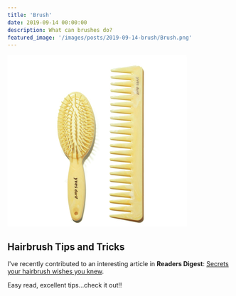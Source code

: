 ```yaml
---
title: 'Brush'
date: 2019-09-14 00:00:00
description: What can brushes do?
featured_image: '/images/posts/2019-09-14-brush/Brush.png'
---
```


![](/images/posts/2019-09-14-brush/Brush.png)

## Hairbrush Tips and Tricks

I've recently contributed to an interesting article in **Readers Digest**:  [Secrets your hairbrush wishes you knew](www.rd.com/health/beauty/hairbrush-tips).

Easy read, excellent tips...check it out!! 





